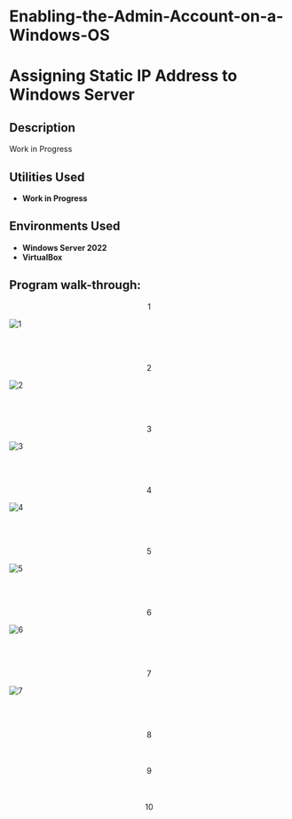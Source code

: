 # Enabling-the-Admin-Account-on-a-Windows-OS
<h1>Assigning Static IP Address to Windows Server</h1>

<h2>Description</h2>
Work in Progress
<br />


<h2>Utilities Used</h2>

- <b>Work in Progress</b> 

<h2>Environments Used </h2>

- <b>Windows Server 2022</b>
- <b>VirtualBox</b>

<h2>Program walk-through:</h2>

<p align="center">
1<br/>
  
![1](https://github.com/user-attachments/assets/7d503753-4a58-45ec-9ea6-d34b0d10ee2e)

<br />
<br />
<p align="center">
2<br/>

![2](https://github.com/user-attachments/assets/25765b64-230a-448c-85de-01265931014d)


<br />
<br />
<p align="center">
3<br/>

![3](https://github.com/user-attachments/assets/0ff8be7d-a95f-4fe5-9ee2-13c11151a6e2)


<br />
<br />
<p align="center">
4<br/>

![4](https://github.com/user-attachments/assets/dd9b3501-d51a-4c99-b28d-c1557575adcb)

<br />
<br />
<p align="center">
5<br/>

![5](https://github.com/user-attachments/assets/86095ab6-6c11-493f-af2f-1aa42d8c0f84)

<br />
<br />
<p align="center">
6<br/>

![6](https://github.com/user-attachments/assets/7b1e31d4-e6ae-4f6e-b1d6-5fc9cf016c65)


<br />
<br />
<p align="center">
7<br/>

![7](https://github.com/user-attachments/assets/29bd1af0-348e-4a71-ac14-26107a592aa9)

<br />
<br />
<p align="center">
8<br/>
  


<br />
<br />
<p align="center">
9<br/>


<br />
<br />
<p align="center">
10<br/>









</p>
